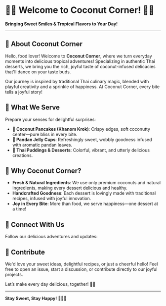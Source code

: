 # 🥥🌴 Welcome to Coconut Corner! 🌴🥥

**Bringing Sweet Smiles & Tropical Flavors to Your Day!**

---

## 🍮 About Coconut Corner

Hello, food lover! Welcome to **Coconut Corner**, where we turn everyday moments into delicious tropical adventures! Specializing in authentic Thai desserts, we bring you the rich, joyful taste of coconut-infused delicacies that'll dance on your taste buds.

Our journey is inspired by traditional Thai culinary magic, blended with playful creativity and a sprinkle of happiness. At Coconut Corner, every bite tells a joyful story!

## 🍴 What We Serve

Prepare your senses for delightful surprises:

- **🌸 Coconut Pancakes (Khanom Krok)**: Crispy edges, soft coconutty center—pure bliss in every bite.
- **🍃 Pandan Jelly Cups**: Refreshingly sweet, wobbly goodness infused with aromatic pandan leaves.
- **🌈 Thai Puddings & Desserts**: Colorful, vibrant, and utterly delicious creations.


## 🎉 Why Coconut Corner?

- **Fresh & Natural Ingredients**: We use only premium coconuts and natural ingredients, making every dessert delicious and healthy.
- **Handcrafted Goodness**: Each dessert is lovingly made with traditional recipes, infused with joyful innovation.
- **Joy in Every Bite**: More than food, we serve happiness—one dessert at a time!

## 🚀 Connect With Us

Follow our delicious adventures and updates:


## 💌 Contribute

We'd love your sweet ideas, delightful recipes, or just a cheerful hello! Feel free to open an issue, start a discussion, or contribute directly to our joyful projects.

Let’s make every day delicious, together! 🥥✨

---

**Stay Sweet, Stay Happy!** 🌴🍮🥥
